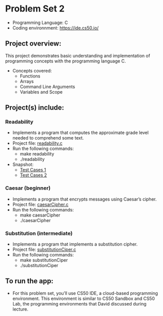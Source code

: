 # Problem Set 2
* Programming Language: C
* Coding environnment: https://ide.cs50.io/

## Project overview:
This project demonstrates basic understanding and implementation of programming concepts with the programming language C.
- Concepts covered: 
  - Functions
  - Arrays
  - Command Line Arguments
  - Variables and Scope

## Project(s) include:
### Readability
- Implements a program that computes the approximate grade level needed to comprehend some text.
- Project file: [readability.c](readability.c)
- Run the following commands:
  - make readability
  - ./readability
- Snapshot:
  - [Test Cases 1](https://github.com/anikaTabassumSardar/HarvardCourse-CS50_IntroductionToComputerScience/blob/master/Week%202%20-%20Arrays/Snapshots/testCases_caesar(1).PNG)
  - [Test Cases 2](https://github.com/anikaTabassumSardar/HarvardCourse-CS50_IntroductionToComputerScience/blob/master/Week%202%20-%20Arrays/Snapshots/testCases_caesar(2).PNG)

  
### Caesar (beginner)
- Implements a program that encrypts messages using Caesar’s cipher.
- Project file: [caesarCipher.c](caesarCipher.c)
- Run the following commands:
  - make caesarCipher
  - ./caesarCipher

### Substitution (intermediate)
- Implements a program that implements a substitution cipher.
- Project file: [substitutionCiper.c](substitutionCiper.c)
- Run the following commands:
  - make substitutionCiper
  - ./substitutionCiper

## To run the app:
* For this problem set, you’ll use CS50 IDE, a cloud-based programming environment. This environment is similar to CS50 Sandbox and CS50 Lab, the programming environments that David discussed during lecture.
